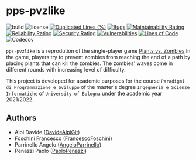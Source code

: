 # pps-pvzlike

![build](https://img.shields.io/github/workflow/status/PaoloPenazzi/pps-pvzlike/CI)
![license](https://img.shields.io/github/license/PaoloPenazzi/pps-pvzlike)
[![Duplicated Lines (%)](https://sonarcloud.io/api/project_badges/measure?project=PaoloPenazzi_pps-pvzlike&metric=duplicated_lines_density)](https://sonarcloud.io/dashboard?id=PaoloPenazzi_pps-pvzlike)
[![Bugs](https://sonarcloud.io/api/project_badges/measure?project=PaoloPenazzi_pps-pvzlike&metric=bugs)](https://sonarcloud.io/dashboard?id=PaoloPenazzi_pps-pvzlike)
[![Maintainability Rating](https://sonarcloud.io/api/project_badges/measure?project=PaoloPenazzi_pps-pvzlike&metric=sqale_rating)](https://sonarcloud.io/dashboard?id=PaoloPenazzi_pps-pvzlike)
[![Reliability Rating](https://sonarcloud.io/api/project_badges/measure?project=PaoloPenazzi_pps-pvzlike&metric=reliability_rating)](https://sonarcloud.io/dashboard?id=PaoloPenazzi_pps-pvzlike)
[![Security Rating](https://sonarcloud.io/api/project_badges/measure?project=PaoloPenazzi_pps-pvzlike&metric=security_rating)](https://sonarcloud.io/dashboard?id=PaoloPenazzi_pps-pvzlike)
[![Vulnerabilities](https://sonarcloud.io/api/project_badges/measure?project=PaoloPenazzi_pps-pvzlike&metric=vulnerabilities)](https://sonarcloud.io/dashboard?id=PaoloPenazzi_pps-pvzlike)
[![Lines of Code](https://sonarcloud.io/api/project_badges/measure?project=PaoloPenazzi_pps-pvzlike&metric=ncloc)](https://sonarcloud.io/dashboard?id=PaoloPenazzi_pps-pvzlike)
![Codecov](https://img.shields.io/codecov/c/github/PaoloPenazzi/pps-pvzlike)

`pps-pvzlike` is a reprodution of the single-player game [Plants vs. Zombies](https://www.ea.com/it-it/games/plants-vs-zombies/plants-vs-zombies)
In the game, players try to prevent zombies from reaching the end of a path by placing plants that can kill the zombies. The zombies' waves come in different rounds with increasing level of difficulty.

This project is developed for academic purposes for the course `Paradigmi di Programmazione e Sviluppo` of the master's degree `Ingegneria e Scienze Informatiche` of `University of Bologna` under the academic year 2021/2022.

## Authors
- Alpi Davide ([DavideAlpiGit](https://github.com/DavideAlpiGit))
- Foschini Francesco ([FrancescoFoschini](https://github.com/))
- Parrinello Angelo ([AngeloParrinello](https://github.com/AngeloParrinello))
- Penazzi Paolo ([PaoloPenazzi](https://github.com/PaoloPenazzi))
